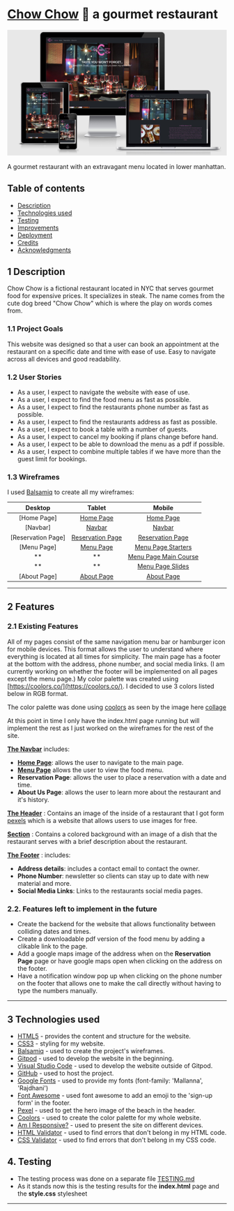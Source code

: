 # [Chow Chow](https://champion316.github.io/Gourmet-Chow/) 🍜 a gourmet restaurant
<img src="readme-files/responsive-chow-image.jpg">

A gourmet restaurant with an extravagant menu located in lower manhattan. 

## Table of contents

- [Description](#1-description)
- [Technologies used](#3-technologies-used)
- [Testing](#4-testing)
- [Improvements](#5-improvements)
- [Deployment](#6-deployment)
- [Credits](#7-credits)
- [Acknowledgments](#8-acknowledgments)

## 1 Description 

Chow Chow is a fictional restaurant located in NYC that serves gourmet food for expensive prices. It specializes in steak. The name comes from the cute dog breed "Chow Chow" which is where the play on words comes from. 

### 1.1 Project Goals 

This website was designed so that a user can book an appointment at the restaurant on a specific date and time with ease of use. Easy to navigate across all devices and good readability. 

### 1.2 User Stories 

- As a user, I expect to navigate the website with ease of use.
- As a user, I expect to find the food menu as fast as possible.
- As a user, I expect to find the restaurants phone number as fast as possible. 
- As a user, I expect to find the restaurants address as fast as possible.
- As a user, I expect to book a table with a number of guests. 
- As a user, I expect to cancel my booking if plans change before hand. 
- As a user, I expect to be able to download the menu as a pdf if possible. 
- As a user, I expect to combine multiple tables if we have more than the guest limit for bookings. 

### 1.3 Wireframes

I used [Balsamiq](https://balsamiq.com/) to create all my wireframes:

|    Desktop   |    Tablet    |    Mobile    |
|    :----:    |     :----:   |    :----:    |
|[Home Page]|[Home Page](wireframes/tablet-main-page.png)|[Home Page](wireframes/phone-main-page.png)|
|[Navbar]|[Navbar](wireframes/tablet-navbar.png)|[Navbar](wireframes/phone-navbar.png)|
|[Reservation Page]|[Reservation Page](wireframes/tablet-reservation-page.png)|[Reservation Page](wireframes/phone-reservation-page.png)|
|[Menu Page]|[Menu Page](wireframes/tablet-menu.png)|[Menu Page Starters](wireframes/phone-menu-starters.png)|
|**|**|[Menu Page Main Course](wireframes/phone-menu-maincourse.png)|
|**|**|[Menu Page Slides](wireframes/phone-menu-slides.png)|
|[About Page]|[About Page](wireframes/tablet-about.png)|[About Page](wireframes/phone-about-page.png)|

----

##  2 Features 

### 2.1 Existing Features

All of my pages consist of the same navigation menu bar or hamburger icon for mobile devices. This format allows the user to understand where everything is located at all times for simplicity. The main page has a footer at the bottom with the address, phone number, and social media links. (I am currently working on whether the footer will be implemented on all pages except the menu page.) My color palette was created using [https://coolors.co/](https://coolors.co/). I decided to use 3 colors listed below in RGB format. 

The color palette was done using [coolors](https://coolors.co/) as seen by the image here [collage](readme-files/chow-color-palette.png)


At this point in time I only have the index.html page running but will implement the rest as I just worked on the wireframes for the rest of the site. 

[**The Navbar**](wireframes/navbar.png) includes:

- [**Home Page**](wireframes/phone-main-page.png): allows the user to navigate to the main page.
- [**Menu Page**](wireframes/) allows the user to view the food menu.
- **Reservation Page**: allows the user to place a reservation with a date and time.
- **About Us Page**: allows the user to learn more about the restaurant and it's history.

[**The Header**](wireframes/navbar.png) : Contains an image of the inside of a restaurant that I got form [pexels](https://www.pexels.com/photo/wine-glasses-on-table-tops-941861/) which is a website that allows users to use images for free. 

[**Section**](wireframes/navbar.png) : Contains a colored background with an image of a dish that the restaurant serves with a brief description about the restaurant. 

[**The Footer**](wireframes/navbar.png) : includes:

- **Address details**: includes a contact email to contact the owner.
- **Phone Number**: newsletter so clients can stay up to date with new material and more.
- **Social Media Links**: Links to the restaurants social media pages. 

### 2.2. Features left to implement in the future

- Create the backend for the website that allows functionality between colliding dates and times.
- Create a downloadable pdf version of the food menu by adding a clikable link to the page.
- Add a google maps image of the address when on the **Reservation Page** page or have google maps open when clicking on the address on the footer.
- Have a notification window pop up when clicking on the phone number on the footer that allows one to make the call directly without having to type the numbers manually.

----

## 3 Technologies used

- [HTML5](https://en.wikipedia.org/wiki/HTML5) - provides the content and structure for the website.
- [CSS3](https://en.wikipedia.org/wiki/Cascading_Style_Sheets) - styling for my website.
- [Balsamiq](https://balsamiq.com/) - used to create the project's wireframes.
- [Gitpod](https://gitpod.io/) - used to develop the website in the beginning. 
- [Visual Studio Code](https://code.visualstudio.com/download) - used to develop the website outside of Gitpod.
- [GitHub](https://github.com/) - used to host the project.
- [Google Fonts](https://fonts.google.com/) - used to provide my fonts (font-family: 'Mallanna', 'Rajdhani')
- [Font Awesome](https://fontawesome.com/) - used font awesome to add an emoji to the 'sign-up form' in the footer.
- [Pexel](https://www.pexels.com/) - used to get the hero image of the beach in the header.
- [Coolors](https://coolors.co/) - used to create the color palette for my whole website.
- [Am I Responsive?](http://ami.responsivedesign.is/) - used to present the site on different devices.
- [HTML Validator](https://validator.w3.org/) - used to find errors that don't belong in my HTML code.
- [CSS Validator](https://jigsaw.w3.org/css-validator/) - used to find errors that don't belong in my CSS code.

## 4. Testing

- The testing process was done on a separate file [TESTING.md](TESTING.md)
- As it stands now this is the testing results for the **index.html** page and the **style.css** stylesheet

----